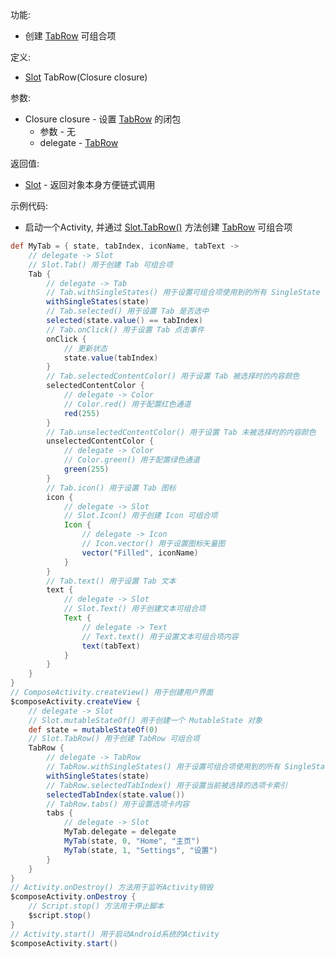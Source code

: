 功能:

+ 创建 [TabRow](/API/UI/Compose/Widget/TabRow/README.md) 可组合项

定义:

+ [Slot](/API/UI/Compose/Slot/Slot/README.md) TabRow(Closure closure)

参数:

+ Closure closure - 设置 [TabRow](/API/UI/Compose/Widget/TabRow/README.md) 的闭包
    + 参数 - 无
    + delegate - [TabRow](/API/UI/Compose/Widget/TabRow/README.md)

返回值:

+ [Slot](/API/UI/Compose/Slot/Slot/README.md) - 返回对象本身方便链式调用

示例代码:

+ 启动一个Activity, 并通过 [Slot.TabRow()](/API/UI/Compose/Slot/Slot/README.md?id=TabRow)
  方法创建 [TabRow](/API/UI/Compose/Widget/TabRow/README.md) 可组合项

```groovy
def MyTab = { state, tabIndex, iconName, tabText ->
    // delegate -> Slot
    // Slot.Tab() 用于创建 Tab 可组合项
    Tab {
        // delegate -> Tab
        // Tab.withSingleStates() 用于设置可组合项使用到的所有 SingleState
        withSingleStates(state)
        // Tab.selected() 用于设置 Tab 是否选中
        selected(state.value() == tabIndex)
        // Tab.onClick() 用于设置 Tab 点击事件
        onClick {
            // 更新状态
            state.value(tabIndex)
        }
        // Tab.selectedContentColor() 用于设置 Tab 被选择时的内容颜色
        selectedContentColor {
            // delegate -> Color
            // Color.red() 用于配置红色通道
            red(255)
        }
        // Tab.unselectedContentColor() 用于设置 Tab 未被选择时的内容颜色
        unselectedContentColor {
            // delegate -> Color
            // Color.green() 用于配置绿色通道
            green(255)
        }
        // Tab.icon() 用于设置 Tab 图标
        icon {
            // delegate -> Slot
            // Slot.Icon() 用于创建 Icon 可组合项
            Icon {
                // delegate -> Icon
                // Icon.vector() 用于设置图标矢量图
                vector("Filled", iconName)
            }
        }
        // Tab.text() 用于设置 Tab 文本
        text {
            // delegate -> Slot
            // Slot.Text() 用于创建文本可组合项
            Text {
                // delegate -> Text
                // Text.text() 用于设置文本可组合项内容
                text(tabText)
            }
        }
    }
}
// ComposeActivity.createView() 用于创建用户界面
$composeActivity.createView {
    // delegate -> Slot
    // Slot.mutableStateOf() 用于创建一个 MutableState 对象
    def state = mutableStateOf(0)
    // Slot.TabRow() 用于创建 TabRow 可组合项
    TabRow {
        // delegate -> TabRow
        // TabRow.withSingleStates() 用于设置可组合项使用到的所有 SingleState
        withSingleStates(state)
        // TabRow.selectedTabIndex() 用于设置当前被选择的选项卡索引
        selectedTabIndex(state.value())
        // TabRow.tabs() 用于设置选项卡内容
        tabs {
            // delegate -> Slot
            MyTab.delegate = delegate
            MyTab(state, 0, "Home", "主页")
            MyTab(state, 1, "Settings", "设置")
        }
    }
}
// Activity.onDestroy() 方法用于监听Activity销毁
$composeActivity.onDestroy {
    // Script.stop() 方法用于停止脚本
    $script.stop()
}
// Activity.start() 用于启动Android系统的Activity
$composeActivity.start()
```